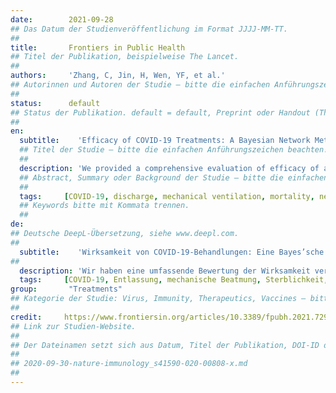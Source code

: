 ```yaml
---
date:        2021-09-28
## Das Datum der Studienveröffentlichung im Format JJJJ-MM-TT.
##
title:       Frontiers in Public Health 
## Titel der Publikation, beispielweise The Lancet.
##
authors:     'Zhang, C, Jin, H, Wen, YF, et al.'
## Autorinnen und Autoren der Studie – bitte die einfachen Anführungszeichen beachten!
##
status:      default
## Status der Publikation. default = default, Preprint oder Handout (Thesenpapier)
##
en:
  subtitle:    'Efficacy of COVID-19 Treatments: A Bayesian Network Meta-Analysis of Randomized Controlled Trials'
  ## Titel der Studie – bitte die einfachen Anführungszeichen beachten!
  ##
  description: 'We provided a comprehensive evaluation of efficacy of available treatments for coronavirus disease 2019 (COVID-19). We searched for candidate COVID-19 studies in WHO COVID-19 Global Research Database up to August 19, 2021. Randomized controlled trials for suspected or confirmed COVID-19 patients published on peer-reviewed journals were included, regardless of demographic characteristics. Outcome measures included mortality, mechanical ventilation, hospital discharge and viral clearance. Bayesian network meta-analysis with fixed effects was conducted to estimate the effect sizes using posterior means and 95% equal-tailed credible intervals (CrIs). Odds ratio (OR) was used as the summary measure for treatment effect. Bayesian hierarchical models were used to estimate effect sizes of treatments grouped by the treatment classifications. We identified 222 eligible studies with a total of 102,950 patients. Compared with the standard of care, imatinib, intravenous immunoglobulin and tocilizumab led to lower risk of death; baricitinib plus remdesivir, colchicine, dexamethasone, recombinant human granulocyte colony stimulating factor and tocilizumab indicated lower occurrence of mechanical ventilation; tofacitinib, sarilumab, remdesivir, tocilizumab and baricitinib plus remdesivir increased the hospital discharge rate; convalescent plasma, ivermectin, ivermectin plus doxycycline, hydroxychloroquine, nitazoxanide and proxalutamide resulted in better viral clearance. From the treatment class level, we found that the use of antineoplastic agents was associated with fewer mortality cases, immunostimulants could reduce the risk of mechanical ventilation and immunosuppressants led to higher discharge rates. This network meta-analysis identified superiority of several COVID-19 treatments over the standard of care in terms of mortality, mechanical ventilation, hospital discharge and viral clearance. Tocilizumab showed its superiority compared with SOC on preventing severe outcomes such as death and mechanical ventilation as well as increasing the discharge rate, which might be an appropriate treatment for patients with severe or mild/moderate illness. We also found the clinical efficacy of antineoplastic agents, immunostimulants and immunosuppressants with respect to the endpoints of mortality, mechanical ventilation and discharge, which provides valuable information for the discovery of potential COVID-19 treatments.'
  ## Abstract, Summary oder Background der Studie – bitte die einfachen Anführungszeichen beachten!
  ##
  tags:     [COVID-19, discharge, mechanical ventilation, mortality, network meta-analysis, viral clearance]
  ## Keywords bitte mit Kommata trennen.
  ##
de: 
## Deutsche DeepL-Übersetzung, siehe www.deepl.com.
##
  subtitle:    'Wirksamkeit von COVID-19-Behandlungen: Eine Bayes’sche Netzwerk-Meta-Analyse von randomisierten kontrollierten Studien'
##
  description: 'Wir haben eine umfassende Bewertung der Wirksamkeit verfügbarer Behandlungen für die Coronavirus-Krankheit 2019 (COVID-19) vorgenommen. Wir haben in der WHO COVID-19 Global Research Database bis zum 19. August 2021 nach COVID-19-Kandidatenstudien gesucht. Eingeschlossen wurden randomisierte kontrollierte Studien für Patienten mit Verdacht auf oder mit bestätigter COVID-19-Erkrankung, die in Fachzeitschriften mit Peer-Review veröffentlicht wurden, unabhängig von demografischen Merkmalen. Zu den Ergebnisgrößen gehörten Sterblichkeit, mechanische Beatmung, Krankenhausentlassung und Virusfreiheit. Eine Bayes’sche Netzwerk-Metaanalyse mit festen Effekten wurde durchgeführt, um die Effektgrößen mit Hilfe von posterioren Mittelwerten und 95%-igen gleichschenkligen glaubwürdigen Intervallen (CrI) zu schätzen. Das Odds Ratio (OR) wurde als zusammenfassendes Maß für den Behandlungseffekt verwendet. Bayes’sche hierarchische Modelle wurden verwendet, um die Effektstärken der Behandlungen gruppiert nach den Behandlungsklassifikationen zu schätzen. Wir identifizierten 222 in Frage kommende Studien mit insgesamt 102 950 Patienten. Im Vergleich zur Standardbehandlung führten Imatinib, intravenöses Immunglobulin und Tocilizumab zu einem geringeren Sterberisiko; Baricitinib plus Remdesivir, Colchicin, Dexamethason, rekombinanter humaner Granulozyten-Kolonie-stimulierender Faktor und Tocilizumab zeigten ein geringeres Auftreten von mechanischer Beatmung; Tofacitinib, Sarilumab, Remdesivir, Tocilizumab und Baricitinib plus Remdesivir erhöhten die Entlassungsrate aus dem Krankenhaus; Rekonvaleszenzplasma, Ivermectin, Ivermectin plus Doxycyclin, Hydroxychloroquin, Nitazoxanid und Proxalutamid führten zu einer besseren Virusausscheidung. Auf der Ebene der Behandlungsklassen wurde festgestellt, dass der Einsatz von Antineoplastika mit einer geringeren Sterblichkeit verbunden war, dass Immunstimulanzien das Risiko einer mechanischen Beatmung verringern konnten und dass Immunsuppressiva zu einer höheren Entlassungsrate führten. Diese Netzwerk-Metaanalyse ergab eine Überlegenheit mehrerer COVID-19-Behandlungen gegenüber der Standardbehandlung in Bezug auf Sterblichkeit, mechanische Beatmung, Krankenhausentlassung und Virusfreiheit. Tocilizumab erwies sich im Vergleich zu SOC als überlegen, was die Verhinderung schwerer Folgen wie Tod und mechanische Beatmung sowie die Erhöhung der Entlassungsrate anbelangt, was eine geeignete Behandlung für Patienten mit schwerer oder leichter/mittelschwerer Erkrankung sein könnte. Wir haben auch die klinische Wirksamkeit von antineoplastischen Wirkstoffen, Immunstimulanzien und Immunsuppressiva im Hinblick auf die Endpunkte Sterblichkeit, mechanische Beatmung und Entlassung festgestellt, was wertvolle Informationen für die Entdeckung potenzieller COVID-19-Behandlungen liefert.'
  tags:     [COVID-19, Entlassung, mechanische Beatmung, Sterblichkeit, Netzwerk-Meta-Analyse, virale Clearance]
group:       "Treatments"
## Kategorie der Studie: Virus, Immunity, Therapeutics, Vaccines – bitte die Anführungszeichen beachten!
##
credit:     https://www.frontiersin.org/articles/10.3389/fpubh.2021.729559/full
## Link zur Studien-Website.
##
## Der Dateinamen setzt sich aus Datum, Titel der Publikation, DOI-ID der Studie (nach dem letzten Slash) und der Dateiendung zusammen. Bitte den Unterstrich vor der DOI-ID beachten!
##
## 2020-09-30-nature-immunology_s41590-020-00808-x.md
##
---
```

<object data="{{ page.link }}" style='height:calc(100vh - 400px); width: 100%' type='application/pdf'></object>
